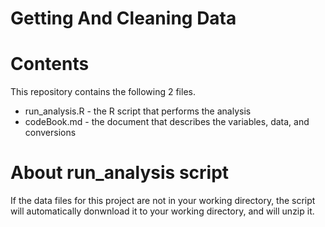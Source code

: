 #  Getting And Cleaning Data

# Contents 
This repository contains the following 2 files.
- run_analysis.R - the R script that performs the analysis
- codeBook.md - the document that describes the variables, data, and conversions

# About run_analysis script
If the data files for this project are not in your working directory, the script will automatically donwnload it to your working directory, and will unzip it.
